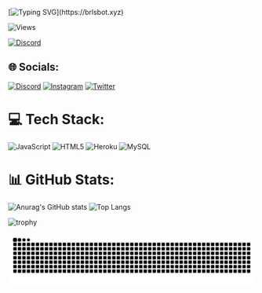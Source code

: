 [![Typing SVG](https://readme-typing-svg.herokuapp.com?font=roboto&color=%23F7C51D&size=18&vCenter=true&height=16&lines=👋+Hey+there,+I'm+Marshy.)](https://brlsbot.xyz)

![Views](https://komarev.com/ghpvc/?username=marshxan&style=flat-square&color=ff69b4)

[![Discord](https://lanyard.cnrad.dev/api/931980616344416316)](https://discord.gg/dB7aTvKfpf)



## 🌐 Socials:
[![Discord](https://img.shields.io/badge/Discord-%237289DA.svg?logo=discord&logoColor=white)](htttps://discord.gg/dB7aTvKfpf) [![Instagram](https://img.shields.io/badge/Instagram-%23E4405F.svg?logo=Instagram&logoColor=white)](https://instagram.com/r.marshyy_) [![Twitter](https://img.shields.io/badge/Twitter-%231DA1F2.svg?logo=Twitter&logoColor=white)](https://twitter.com/marshxan) 





# 💻 Tech Stack:
![JavaScript](https://img.shields.io/badge/javascript-%23323330.svg?style=for-the-badge&logo=javascript&logoColor=%23F7DF1E)  ![HTML5](https://img.shields.io/badge/html5-%23E34F26.svg?style=for-the-badge&logo=html5&logoColor=white) ![Heroku](https://img.shields.io/badge/heroku-%23430098.svg?style=for-the-badge&logo=heroku&logoColor=white)  ![MySQL](https://img.shields.io/badge/mysql-%2300f.svg?style=for-the-badge&logo=mysql&logoColor=white)

 




# 📊 GitHub Stats:

![Anurag's GitHub stats](https://github-readme-stats.vercel.app/api?username=Marshxan&show_icons=true&theme=radical)   ![Top Langs](https://github-readme-stats.vercel.app/api/top-langs/?username=Marshxan&layout=compact&theme=dracula&langs_count=8)

![trophy](https://github-profile-trophy.vercel.app/?username=Marshxan&theme=onestar&no-bg=false&title=Organizations,Commits,Repositories)





<p align="center">
<img src="https://github.com/VishwaGauravIn/VishwaGauravIn/blob/output/github-contribution-grid-snake.svg">
</p>
